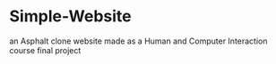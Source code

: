 # Simple-Website

an Asphalt clone website made as a Human and Computer Interaction course final project

